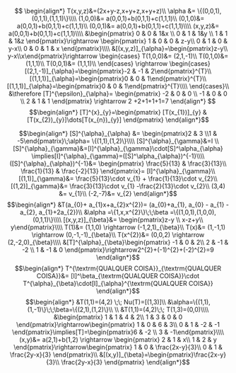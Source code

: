 $$
\begin{align*}
T(x,y,z)&=(2x+y-z,x+y+z,x+y+z)\\
\alpha &= \{(0,0,1),(0,1,1),(1,1,1)\}\\\\
(1,0,0)&= a(0,0,1)+b(0,1,1)+c(1,1,1)\\
(0,1,0)&= a(0,0,1)+b(0,1,1)+c(1,1,1)\\
(0,0,1)&= a(0,0,1)+b(0,1,1)+c(1,1,1)\\\\
(x,y,z)&= a(0,0,1)+b(0,1,1)+c(1,1,1)\\\\
&\begin{pmatrix}
0 & 0 & 1&x \\
0 & 1 & 1&y \\
1 & 1 & 1&z
\end{pmatrix}\rightarrow
\begin{pmatrix}
1 & 0 & 0 & z-y\\
0 & 1 & 0 & y-x\\
0 & 0 & 1 & x
\end{pmatrix}\\\\
&[(x,y,z)]_{\alpha}=\begin{pmatrix}z-y\\ y-x\\x\end{pmatrix}\rightarrow
\begin{cases}
T(1,0,0)&= (2,1,-1)\\ 
T(0,1,0)&= (1,1,1)\\
T(0,0,1)&= (1,1,1)\\
\end{cases}
\rightarrow
\begin{cases}
[(2,1,-1)]_{\alpha}=\begin{pmatrix}-2 & -1 & 2\end{pmatrix}^{T}\\
[(1,1,1)]_{\alpha}=\begin{pmatrix}0 & 0 & 1\end{pmatrix}^{T}\\
[(1,1,1)]_{\alpha}=\begin{pmatrix}0 & 0 & 1\end{pmatrix}^{T}\\\\
\end{cases}\\
&\therefore [T]^{\epsilon}_{\alpha}= \begin{pmatrix}
-2 & 0 & 0 \\
-1 & 0 & 0 \\
2 & 1 & 1
\end{pmatrix} \rightarrow 2 +2+1+1+1=7
\end{align*}
$$
$$\begin{align*}
[T]^{x}_{y}=\begin{pmatrix}
[T(x_{1})]_{y} & [T(x_{2})_{y}]\dots[T(x_{n})_{y}]
\end{pmatrix}
\end{align*}$$

$$\begin{align*}
[S]^{\alpha}_{\alpha} &= \begin{pmatrix}2 & 3 \\1 & -5\end{pmatrix}\;\alpha= \{(1,1),(1,2)\}\\\\
[S]^{\alpha}_{\gamma}&=I \\
[S]^{\alpha}_{\gamma}&=[I]^{\alpha}_{\gamma}\cdot[S]^\alpha_{\alpha} \implies[I]^{\alpha}_{\gamma}=([S]^\alpha_{\alpha})^{-1}\\\\
([S]^{\alpha}_{\alpha})^{-1}&= \begin{pmatrix}
\frac{5}{13} & \frac{3}{13}\\
\frac{1}{13} & \frac{-2}{13}
\end{pmatrix}= [I]^{\alpha}_{\gamma}\\
[(1,1)]_{\gamma}&= \frac{5}{13}\cdot v_{1} + \frac{1}{13}\cdot v_{2}\\
[(1,2)]_{\gamma}&= \frac{3}{13}\cdot v_{1}  -\frac{2}{13}\cdot v_{2}\\
(3,4) &= v_{1}\\
(-2,-7)&= v_{2}
\end{align*}$$
$$\begin{align*}
&T(a_{0}+ a_{1}x+a_{2}x^{2})= (a_{0}+a_{1}, a_{0} - a_{1} -a_{2}, a_{1}+2a_{2})\\
&\alpha =\{1,x,x^{2}\}\;\;\beta =\{(1,0,1),(1,0,0),(0,1,1)\}\\\\
[(x,y,z)]_{\beta}&= \begin{pmatrix}z-y \\ x-z+y\\ y\end{pmatrix}\\\\
T(1)&= (1,1,0) \rightarrow (-1,2,1)_{\beta}\\
T(x)&= (1,-1,1) \rightarrow (0,-1,-1)_{\beta}\\
T(x^{2})&= (0,0,2) \rightarrow (2,-2,0)_{\beta}\\\\
&[T]^{\alpha}_{\beta}\begin{pmatrix}
-1 & 0 & 2\\
2 & -1 & -2 \\
1 & -1 & 0
\end{pmatrix}\rightarrow2^{2}+(-1)^{2}+(-2)^{2}=9
\end{align*}$$$$\begin{align*}
T^{\textrm{QUALQUER COISA}}_{\textrm{QUALQUER COISA}}&= [I]^\beta_{\textrm{QUALQUER COISA}}\cdot T^{\alpha}_{\beta}\cdot[I]_{\alpha}^{\textrm{QUALQUER COISA}}
\end{align*}$$
$$\begin{align*}
&T(1,1)=(4,2) \;\; Nu(T)=[(1,3)]\\
&\alpha=\{(1,1),(1,-1)\}\;\;\beta=\{(2,1),(1,2)\}\\
\\
&T(1,1)=(4,2)\;\;
T(1,3)=(0,0)\\\\
&\begin{pmatrix}
1 & 1 & 4 & 2\\
1 & 3 & 0 & 0
\end{pmatrix}\rightarrow\begin{pmatrix}
1 & 0 & 6 & 3\\
0 & 1 & -2 & -1
\end{pmatrix}\implies[T]=\begin{pmatrix}6 & -2 \\ 3 & -1\end{pmatrix}\\\\
(x,y)&= a(2,1)+b(1,2) \rightarrow \begin{pmatrix}
2 & 1 & x\\
1 & 2 & y
\end{pmatrix}\rightarrow\begin{pmatrix}
1 & 0 & \frac{2x-y}{3}\\
0 & 1 & \frac{2y-x}{3}
\end{pmatrix}\\
&[(x,y)]_{\beta}=\begin{pmatrix}\frac{2x-y}{3}\\ \frac{2y-x}{3} \end{pmatrix}
\end{align*}$$
